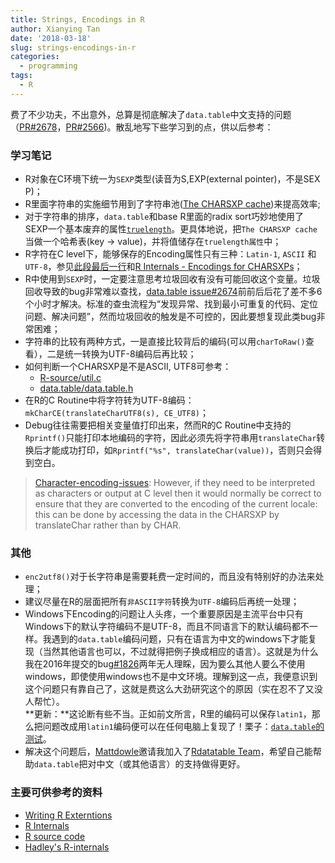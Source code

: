 ```yaml
---
title: Strings, Encodings in R
author: Xianying Tan
date: '2018-03-18'
slug: strings-encodings-in-r
categories:
  - programming
tags:
  - R
---
```


费了不少功夫，不出意外，总算是彻底解决了`data.table`中文支持的问题（[PR#2678](https://github.com/Rdatatable/data.table/pull/2678)，[PR#2566](https://github.com/Rdatatable/data.table/pull/2566))。散乱地写下些学习到的点，供以后参考：

### 学习笔记

- R对象在C环境下统一为`SEXP`类型(读音为S,EXP(external pointer)，不是SEX P)；
- R里面字符串的实施细节用到了字符串池([The CHARSXP cache](https://cran.r-project.org/doc/manuals/r-release/R-ints.html#The-CHARSXP-cache))来提高效率;
- 对于字符串的排序，`data.table`和base R里面的radix sort巧妙地使用了SEXP一个基本废弃的属性[`truelength`](https://cran.r-project.org/doc/manuals/r-release/R-ints.html#DOCF3)。更具体地说，把`The CHARSXP cache`当做一个哈希表(key -> value)，并将值储存在`truelength属性`中；
- R字符在C level下，能够保存的Encoding属性只有三种：`Latin-1`, `ASCII` 和 `UTF-8`，参见[此段最后一行](https://cran.r-project.org/doc/manuals/r-release/R-ints.html#Rest-of-header)和[R Internals - Encodings for CHARSXPs](https://cran.r-project.org/doc/manuals/r-release/R-ints.html#Encodings-for-CHARSXPs)；
- R中使用到`SEXP`时，一定要注意思考垃圾回收有没有可能回收这个变量。垃圾回收导致的bug非常难以查找，[data.table issue#2674](https://github.com/Rdatatable/data.table/issues/2674)前前后后花了差不多6个小时才解决。标准的查虫流程为“发现异常、找到最小可重复的代码、定位问题、解决问题”，然而垃圾回收的触发是不可控的，因此要想复现此类bug非常困难；
- 字符串的比较有两种方式，一是直接比较背后的编码(可以用`charToRaw()`查看），二是统一转换为UTF-8编码后再比较；
- 如何判断一个CHARSXP是不是ASCII, UTF8可参考：
    - [R-source/util.c](https://github.com/wch/r-source/blob/44d54d6f848468a7353d99cc9be0255105185975/src/main/util.c#L1834)
    - [data.table/data.table.h](https://github.com/Rdatatable/data.table/blob/bb3ba9a39be1ee8386b86909e045947898cb0935/src/data.table.h#L50)
- 在R的C Routine中将字符转为UTF-8编码：`mkCharCE(translateCharUTF8(s), CE_UTF8)`；
- Debug往往需要把相关变量值打印出来，然而R的C Routine中支持的`Rprintf()`只能打印本地编码的字符，因此必须先将字符串用`translateChar`转换后才能成功打印，如`Rprintf("%s", translateChar(value))`，否则只会得到空白。  

> [Character-encoding-issues](https://cran.r-project.org/doc/manuals/r-release/R-exts.html#Character-encoding-issues): However, if they need to be interpreted as characters or output at C level then it would normally be correct to ensure that they are converted to the encoding of the current locale: this can be done by accessing the data in the CHARSXP by translateChar rather than by CHAR. 


### 其他

- `enc2utf8()`对于长字符串是需要耗费一定时间的，而且没有特别好的办法来处理；
- 建议尽量在R的层面把所有`非ASCII字符`转换为`UTF-8`编码后再统一处理；
- Windows下Encoding的问题让人头疼，一个重要原因是主流平台中只有Windows下的默认字符编码不是UTF-8，而且不同语言下的默认编码都不一样。我遇到的`data.table`编码问题，只有在语言为中文的windows下才能复现（当然其他语言也可以，不过就得把例子换成相应的语言）。这就是为什么我在2016年提交的bug[#1826](https://github.com/Rdatatable/data.table/issues/1826)两年无人理睬，因为要么其他人要么不使用windows，即使使用windows也不是中文环境。理解到这一点，我便意识到这个问题只有靠自己了，这就是费这么大劲研究这个的原因（实在忍不了又没人帮忙）。  
    **更新：**这论断有些不当。正如前文所言，R里的编码可以保存`latin1`，那么把问题改成用`latin1`编码便可以在任何电脑上复现了！栗子：[`data.table`的测试](https://github.com/Rdatatable/data.table/pull/2678/commits/8e04d53496432f66c1f1655e1aa0ab1d8f01c70a)。
- 解决这个问题后，[Mattdowle](https://github.com/mattdowle)邀请我加入了[Rdatatable Team](https://github.com/Rdatatable)，希望自己能帮助`data.table`把对中文（或其他语言）的支持做得更好。


### 主要可供参考的资料

- [Writing R Externtions](https://cran.r-project.org/doc/manuals/r-release/R-ints.html)
- [R Internals](https://cran.r-project.org/doc/manuals/r-release/R-exts.html)
- [R source code](https://github.com/wch/r-source)
- [Hadley's R-internals](https://github.com/hadley/r-internals)
